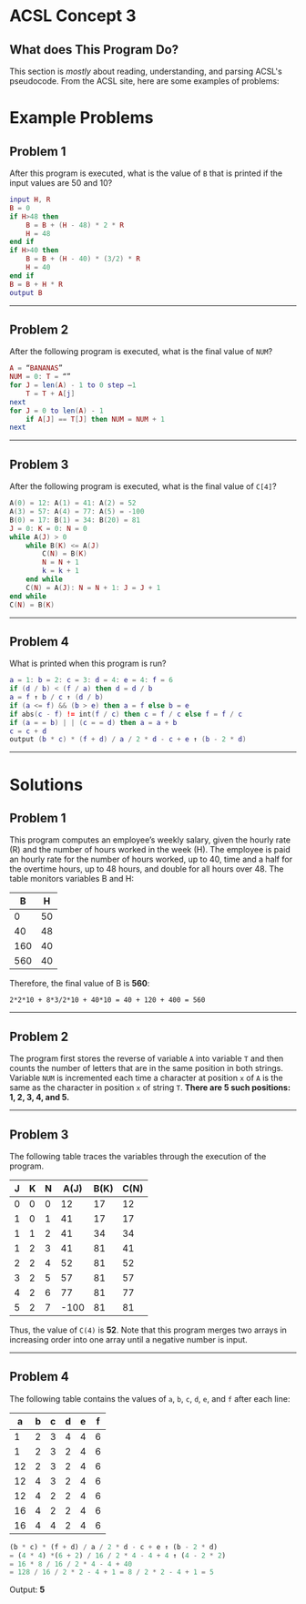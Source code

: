 # ACSL Concept 3

## What does This Program Do?

This section is *mostly* about reading, understanding, and parsing ACSL's pseudocode. From the ACSL site, here are some examples of problems:

# Example Problems

## Problem 1

After this program is executed, what is the value of `B` that is printed if the input values are 50 and 10?

```lua
input H, R
B = 0
if H>48 then
	B = B + (H - 48) * 2 * R
	H = 48
end if
if H>40 then
	B = B + (H - 40) * (3/2) * R
	H = 40
end if
B = B + H * R
output B
```

***

## Problem 2

After the following program is executed, what is the final value of `NUM`?

```lua
A = “BANANAS”
NUM = 0: T = “”
for J = len(A) - 1 to 0 step –1
	T = T + A[j]
next
for J = 0 to len(A) - 1
	if A[J] == T[J] then NUM = NUM + 1
next
```

***

## Problem 3

After the following program is executed, what is the final value of `C[4]`?

```lua
A(0) = 12: A(1) = 41: A(2) = 52
A(3) = 57: A(4) = 77: A(5) = -100
B(0) = 17: B(1) = 34: B(20) = 81
J = 0: K = 0: N = 0
while A(J) > 0
	while B(K) <= A(J)
		C(N) = B(K)
		N = N + 1
		k = k + 1
	end while
	C(N) = A(J): N = N + 1: J = J + 1
end while
C(N) = B(K)
```

***

## Problem 4

What is printed when this program is run?

```lua
a = 1: b = 2: c = 3: d = 4: e = 4: f = 6
if (d / b) < (f / a) then d = d / b
a = f ↑ b / c ↑ (d / b)
if (a <= f) && (b > e) then a = f else b = e
if abs(c - f) != int(f / c) then c = f / c else f = f / c
if (a = = b) | | (c = = d) then a = a + b
c = c + d
output (b * c) * (f + d) / a / 2 * d - c + e ↑ (b - 2 * d)
```

***

# Solutions

## Problem 1

This program computes an employee’s weekly salary, given the hourly rate (R) and the number of hours worked in the week (H). The employee is paid an hourly rate for the number of hours worked, up to 40, time and a half for the overtime hours, up to 48 hours, and double for all hours over 48. The table monitors variables B and H:


| B   | H  |
| --- | -- |
| 0   | 50 |
| 40  | 48 |
| 160 | 40 |
| 560 | 40 |

Therefore, the final value of B is **560**:

`2*2*10 + 8*3/2*10 + 40*10 = 40 + 120 + 400 = 560`

***

## Problem 2

The program first stores the reverse of variable `A` into variable `T` and then counts the number of letters that are in the same position in both strings. Variable `NUM` is incremented each time a character at position `x` of `A` is the same as the character in position `x` of string `T`. **There are 5 such positions: 1, 2, 3, 4, and 5.**

***

## Problem 3

The following table traces the variables through the execution of the program.


| J | K | N | A(J) | B(K) | C(N) |
| - | - | - | ---- | ---- | ---- |
| 0 | 0 | 0 | 12   | 17   | 12   |
| 1 | 0 | 1 | 41   | 17   | 17   |
| 1 | 1 | 2 | 41   | 34   | 34   |
| 1 | 2 | 3 | 41   | 81   | 41   |
| 2 | 2 | 4 | 52   | 81   | 52   |
| 3 | 2 | 5 | 57   | 81   | 57   |
| 4 | 2 | 6 | 77   | 81   | 77   |
| 5 | 2 | 7 | -100 | 81   | 81   |

Thus, the value of `C(4)` is **52**. Note that this program merges two arrays in increasing order into one array until a negative number is input.

***

## Problem 4

The following table contains the values of `a`, `b`, `c`, `d`, `e`, and `f` after each line:

| a  | b | c | d | e | f |
| -- | - | - | - | - | - |
| 1  | 2 | 3 | 4 | 4 | 6 |
| 1  | 2 | 3 | 2 | 4 | 6 |
| 12 | 2 | 3 | 2 | 4 | 6 |
| 12 | 4 | 3 | 2 | 4 | 6 |
| 12 | 4 | 2 | 2 | 4 | 6 |
| 16 | 4 | 2 | 2 | 4 | 6 |
| 16 | 4 | 4 | 2 | 4 | 6 |

```py
(b * c) * (f + d) / a / 2 * d - c + e ↑ (b - 2 * d)
= (4 * 4) *(6 + 2) / 16 / 2 * 4 - 4 + 4 ↑ (4 - 2 * 2)
= 16 * 8 / 16 / 2 * 4 - 4 + 40
= 128 / 16 / 2 * 2 - 4 + 1 = 8 / 2 * 2 - 4 + 1 = 5
```

Output: **5**
